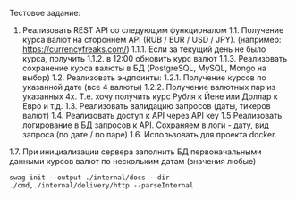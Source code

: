 Тестовое задание:
1. Реализовать REST API со следующим функционалом
1.1. Получение курса валют на стороннем API (RUB / EUR / USD / JPY). (например: https://currencyfreaks.com/)
1.1.1. Если за текущий день не было курса, получить
1.1.2. в 12:00 обновить курс валют
1.1.3. Реализовать сохранение курса валюты в БД (PostgreSQL, MySQL, Mongo на выбор)
1.2. Реализовать эндпоинты:
1.2.1. Получение курсов по указанной дате (все 4 валюты)
1.2.2. Получение валютных пар из указанных 4х. Т.е. хочу получить курс Рубля к Йене или Доллар к Евро и т.д.
1.3. Реализовать валидацию запросов (даты, тикеров валют)
1.4. Реализовать доступ к API через API key
1.5 Реализовать логирование в БД запросов к API. Сохраняем в логи - дату, вид запроса (по дате / по паре)
1.6. Использовать для проекта docker.

1.7. При инициализации сервера заполнить БД первоначальными данными курсов валют по нескольким датам (значения любые)


`swag init --output ./internal/docs --dir ./cmd,./internal/delivery/http --parseInternal`